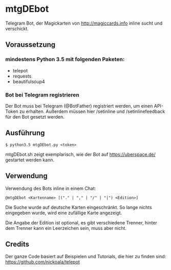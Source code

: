 # mtgDEbot

Telegram Bot, der Magickarten von http://magiccards.info inline sucht und verschickt.

## Voraussetzung
### mindestens Python 3.5 mit folgenden Paketen:
  * telepot
  * requests
  * beautifulsoup4

### Bot bei Telegram registrieren
Der Bot muss bei Telegram (@BotFather) registriert werden, um einen API-Token zu erhalten. Außerdem müssen hier /setinline und /setinlinefeedback für den Bot gesetzt werden.

## Ausführung

```
$ python3.5 mtgDEbot.py <token>
```

mtgDEbot.sh zeigt exemplarisch, wie der Bot auf https://uberspace.de/ gestartet werden kann.

## Verwendung

Verwendung des Bots inline in einem Chat:

```
@mtgDEbot <Kartenname> [("." | "," | "/" | "|") <Edition>]
```

Die Suche wurde auf deutsche Karten eingeschränkt.
So lange nichts eingegeben wurde, wird eine zufällige Karte angezeigt.


Die Angabe der Edition ist optional, es gibt verschiedene Trenner,
hinter dem Trenner kann ein Leerzeichen sein, muss aber nicht.

## Credits

Der ganze Code basiert auf Beispielen und Tutorials,
die hier zu finden sind: https://github.com/nickoala/telepot
